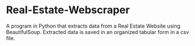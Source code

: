 # Real-Estate-Webscraper
A program in Python that extracts data from a Real Estate Website using BeautifulSoup. Extracted data is saved in an organized tabular form in a csv file.
